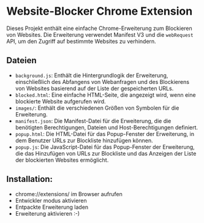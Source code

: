 # Website-Blocker Chrome Extension

Dieses Projekt enthält eine einfache Chrome-Erweiterung zum Blockieren von Websites. Die Erweiterung verwendet Manifest V3 und die `webRequest` API, um den Zugriff auf bestimmte Websites zu verhindern.

## Dateien

- `background.js`: Enthält die Hintergrundlogik der Erweiterung, einschließlich des Abfangens von Webanfragen und des Blockierens von Websites basierend auf der Liste der gespeicherten URLs.
- `blocked.html`: Eine einfache HTML-Seite, die angezeigt wird, wenn eine blockierte Website aufgerufen wird.
- `images/`: Enthält die verschiedenen Größen von Symbolen für die Erweiterung.
- `manifest.json`: Die Manifest-Datei für die Erweiterung, die die benötigten Berechtigungen, Dateien und Host-Berechtigungen definiert.
- `popup.html`: Die HTML-Datei für das Popup-Fenster der Erweiterung, in dem Benutzer URLs zur Blockliste hinzufügen können.
- `popup.js`: Die JavaScript-Datei für das Popup-Fenster der Erweiterung, die das Hinzufügen von URLs zur Blockliste und das Anzeigen der Liste der blockierten Websites ermöglicht.

## Installation:

- chrome://extensions/ im Browser aufrufen
- Entwickler modus aktivieren
- Entpackte Erweiterung laden
- Erweiterung aktivieren :-)
